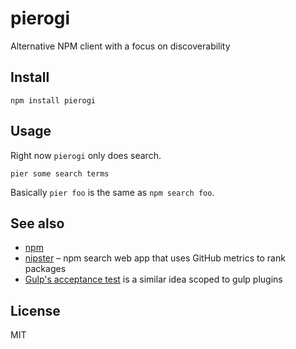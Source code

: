 # pierogi

Alternative NPM client with a focus on discoverability


## Install

```shell
npm install pierogi
```

## Usage

Right now `pierogi` only does search.

```shell
pier some search terms
```

Basically `pier foo` is the same as `npm search foo`.


## See also

* [npm](https://www.npmjs.org/)
* [nipster](http://eirikb.github.io/nipster/) – npm search web app that uses GitHub metrics to rank packages
* [Gulp's acceptance test](https://github.com/gulpjs/acceptance) is a similar idea scoped to gulp plugins


## License
MIT
